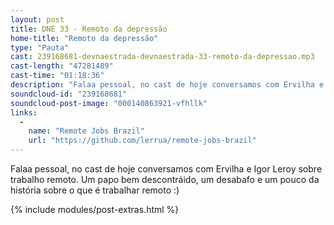 ```yaml
---
layout: post
title: DNE 33 - Remoto da depressão
home-title: "Remoto da depressão"
type: "Pauta"
cast: 239168681-devnaestrada-devnaestrada-33-remoto-da-depressao.mp3
cast-length: "47281489"
cast-time: "01:18:36"
description: "Falaa pessoal, no cast de hoje conversamos com Ervilha e Igor Leroy sobre trabalho remoto. Um papo bem descontráido, um desabafo e um pouco da história sobre o que é trabalhar remoto :)"
soundcloud-id: "239168681"
soundcloud-post-image: "000140863921-vfhllk"
links:
  -
    name: "Remote Jobs Brazil"
    url: "https://github.com/lerrua/remote-jobs-brazil"
---
```


Falaa pessoal, no cast de hoje conversamos com Ervilha e Igor Leroy sobre trabalho remoto. Um papo bem descontráido, um desabafo e um pouco da história sobre o que é trabalhar remoto :)

{% include modules/post-extras.html %}